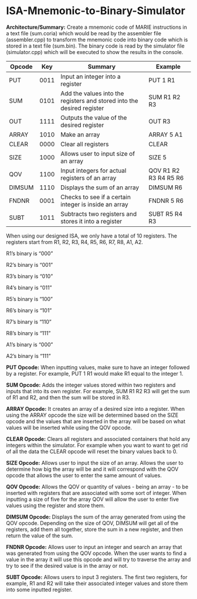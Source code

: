 # ISA-Mnemonic-to-Binary-Simulator
**Architecture/Summary:**
Create a mnemonic code of MARIE instructions in a text file (sum.coria) which would be read by the assembler file (assembler.cpp) to transform the mnemonic code into binary code which is stored in a text file (sum.bin). The binary code is read by the simulator file (simulator.cpp) which will be executed to show the results in the console.



| Opcode | Key |                       Summary                        |       Example         |
| --- | --- | --- | --- |
|  PUT   |0011 |Input an integer into a register                      |PUT 1 R1               |
|  SUM   |0101 |Add the values into the registers and stored into the desired register  |SUM R1 R2 R3           |
|  OUT   |1111 | Outputs the value of the desired register            |OUT R3                 |
| ARRAY  |1010 |Make an array                                         |ARRAY 5 A1             |
|CLEAR   |0000 |Clear all registers                                   |CLEAR                  |
|SIZE    |1000 |Allows user to input size of an array                 |SIZE 5                 |
|QOV     |1100 |Input integers for actual registers of an array       |QOV R1 R2 R3 R4 R5 R6  |
|DIMSUM  |1110 |Displays the sum of an array                          |DIMSUM R6              |
|FNDNR   |0001 |Checks to see if a certain integer is inside an array |FNDNR 5 R6             |
|SUBT    |1011 |Subtracts two registers and stores it into a register |SUBT R5 R4 R3          |



When using our designed ISA, we only have a total of 10 registers. The registers start from R1, R2, R3, R4, R5, R6, R7, R8, A1, A2.

R1’s binary is “000”

R2’s binary is “001”

R3’s binary is “010”

R4’s binary is “011”

R5’s binary is “100”

R6’s binary is “101”

R7’s binary is “110”

R8’s binary is “111”

A1’s binary is “000”

A2’s binary is “111”


**PUT Opcode:** 
When inputting values, make sure to have an integer followed by a register. For example, PUT 1 R1 would make R1 equal to the integer 1.

**SUM Opcode:**
Adds the integer values stored within two registers and inputs that into its own register. For example, SUM R1 R2 R3 will get the sum of R1 and R2, and then the sum will be stored in R3.

**ARRAY Opcode:**
It creates an array of a desired size into a register. When using the ARRAY opcode the size will be determined based on the SIZE opcode and the values that are inserted in the array will be based on what values will be inserted while using the QOV opcode.

**CLEAR Opcode:**
Clears all registers and associated containers that hold any integers within the simulator. For example when you want to want to get rid of all the data the CLEAR opcode will reset the binary values back to 0. 

**SIZE Opcode:**
Allows user to input the size of an array. Allows the user to determine how big the array will be and it will correspond with the QOV opcode that allows the user to enter the same amount of values.

**QOV Opcode:**
Allows the QOV or quantity of values - being an array - to be inserted with registers that are associated with some sort of integer. When inputting a size of five for the array QOV will allow the user to enter five values using the register and store them.  

**DIMSUM Opcode:**
Displays the sum of the array generated from using the QOV opcode. Depending on the size of QOV, DIMSUM will get all of the registers, add them all together, store the sum in a new register, and then return the value of the sum.

**FNDNR Opcode:**
Allows user to input an integer and search an array that was generated from using the QOV opcode. When the user wants to find a value in the array it will use this opcode and will try to traverse the array and try to see if the desired value is in the array or not. 

**SUBT Opcode:**
Allows users to input 3 registers. The first two registers, for example, R1 and R2 will take their associated integer values and store them into some inputted register.



  
